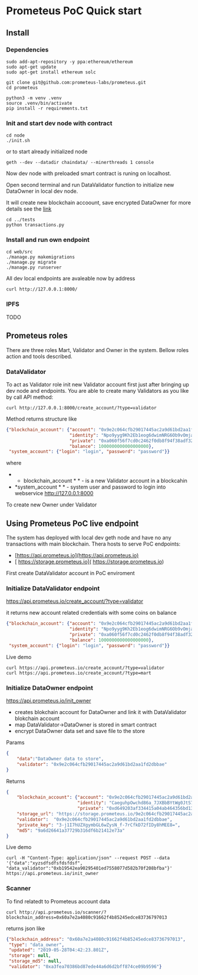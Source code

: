 # Prometeus PoC Quick start

## Install

### Dependencies

```
sudo add-apt-repository -y ppa:ethereum/ethereum
sudo apt-get update
sudo apt-get install ethereum solc

git clone git@github.com:prometeus-labs/prometeus.git
cd prometeus

python3 -m venv .venv
source .venv/bin/activate
pip install -r requirements.txt
```


### Init and start dev node with contract

```
cd node
./init.sh
```

or to start already initialized node

```
geth --dev --datadir chaindata/ --minerthreads 1 console
```

Now dev node with preloaded smart contract is runing on localhost.

Open second terminal and run DataValidator function to initialize new DataOwner
in local dev node.

It will create new blockchain accoount, save encrypted DataOwner for more details see the [link](..)

```
cd ../tests
python transactions.py
``` 
### Install and run own endpoint

```
cd web/src
./manage.py makemigrations
./manage.py migrate
./manage.py runserver
```

All dev local endpoints are avaleable now by address

```
curl http://127.0.0.1:8000/
```

### IPFS
TODO


## Prometeus roles 
There are three roles Mart, Validator and Owner in the system. Bellow roles action and tools described.

### DataValidator

To act as Validator role init new Validator account first just after bringing up dev node and endpoints. You are able to create many Validators as you like by call API method:

```
curl http://127.0.0.1:8000/create_account/?type=validator
```

Method returns structure like 

```json
{"blockchain_account": {"account": "0x9e2c064cfb29017445ac2a9d61bd2aa1fd2dbbae", 
                        "identity": "Npo9yyg9Kh2Eb1eog6dwimNRG6Ob9vOmja4KZdFWhs4", 
                        "private": "0xa060f56f7cd0c2462f0db8f94f38adf320690f5fe9ba9f941888e097aec5f81c",
                        "balance": 1000000000000000000}, 
 "system_account": {"login": "login", "password": "password"}}
```
where

* * blockchain_account * * - is a new Validator account in a blockcahin
* *system_account * * - system user and password to login into webservice http://127.0.0.1:8000

To create new Owner under Validator


## Using Prometeus PoC live endpoint

The system has deployed with local dev geth node and have no any transactions with main blockchain.
Thera hosts to serve PoC endpoints:


*  [https://api.prometeus.io](https://api.prometeus.io) 
* [ https://storage.prometeus.io]( https://storage.prometeus.io)

First create DataValidator account in PoC enviroment

### Initialize DataValidator endpoint

https://api.prometeus.io/create_account/?type=validator


it returns new account related credentials with some coins on balance

```json
{"blockchain_account": {"account": "0x9e2c064cfb29017445ac2a9d61bd2aa1fd2dbbae", 
                        "identity": "Npo9yyg9Kh2Eb1eog6dwimNRG6Ob9vOmja4KZdFWhs4", 
                        "private": "0xa060f56f7cd0c2462f0db8f94f38adf320690f5fe9ba9f941888e097aec5f81c",
                        "balance": 1000000000000000000}, 
 "system_account": {"login": "login", "password": "password"}}
```

Live demo

```
curl https://api.prometeus.io/create_account/?type=validator
curl https://api.prometeus.io/create_account/?type=mart
```

### Initialize DataOwner endpoint
https://api.prometeus.io/init_owner

- creates blokchain account for DataOwner and link it with DataValidator blokchain account
- map DataValidator->DataOwner is stored in smart contract
- encrypt DataOwner data set and save file to the store

Params

```json
{
    "data":"DataOwner data to store",
    "validator": "0x9e2c064cfb29017445ac2a9d61bd2aa1fd2dbbae"
}
```

Returns

```json
{
    "blockchain_account": {"account": "0x9e2c064cfb29017445ac2a9d61bd2aa1fd2dbbae", 
                           "identity": "CaeguhpOwchd86a_7JXBbBYtWg0JtS7oiTjR6lE7DJQ",
                           "private": "0xd649203af334415a04ab464356bd13b7d26d275456bf97b90549f51a03b3cf7e"},
    "storage_url": "https://storage.prometeus.io/9e2c064cfb29017445ac2a9d61bd2aa1fd2dbbae_9e2c064cfb29017445ac2a9d61bd2aa1fd2dbbae",
    "validator":  "0x9e2c064cfb29017445ac2a9d61bd2aa1fd2dbbae",
    "private_key": "3-j1I7hUZXgymbGL6wZysN_f-7rCfkD72fIDy8hMEE8=",
    "md5": "9a6d26641a37729b316df6b21412e73a"
}
```

Live demo

```
curl -H "Content-Type: application/json" --request POST --data '{"data":"xyzsdfsdfsfdsfdsf", "data_validator":"0xb19542ea90295401ed7558077d582b70f208bfba"}' https://api.prometeus.io/init_owner
```

### Scanner

To find relatedt to Prometeus account data 

```
curl http://api.prometeus.io/scanner/?blockchain_address=0x60a7e2a4080c91662f4b85245edce83736797013
```

returns json like

```json
{"blockchain_address": "0x60a7e2a4080c91662f4b85245edce83736797013", 
 "type": "data_owner", 
 "updated": "2019-05-28T04:42:23.801Z", 
 "storage": null, 
 "storage_md5": null, 
 "validator": "0xa3fea70386bd87ede44a6d6d2bff874ce09b9596"}
```
